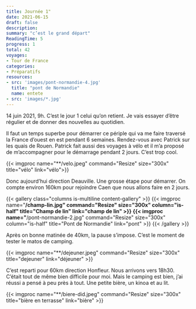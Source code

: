 ```yaml
---
title: Journée 1"
date: 2021-06-15
draft: false
description:
summary: "c’est le grand départ"
ReadingTime: 5
progress: 1
total: 42
voyages:
- Tour de France
categories:
- Préparatifs
resources:
- src: 'images/pont-normandie-4.jpg'
  title: "pont de Normandie"
  name: entete
- src: 'images/*.jpg'
---
```



14 juin 2021, 9h. C’est le jour 1 celui qu’on retient.
Je vais essayer d’être régulier et de donner des nouvelles au quotidien.

Il faut un temps superbe pour démarrer ce périple qui va me faire traversé la France d’ouest en est pendant 6 semaines. 
Rendez-vous avec Patrick sur les quais de Rouen. 
Patrick fait aussi des voyages à vélo et il m’a proposé de m’accompagner pour le démarrage pendant 2 jours. C’est trop cool. 

{{< imgproc name="**/velo.jpeg" command="Resize" size="300x" title="vélo" link="vélo">}}

Donc aujourd’hui direction Deauville. Une grosse étape pour démarrer. On compte environ 160km pour rejoindre Caen que nous allons faire en 2 jours.


{{< gallery class="columns is-multiline content-gallery" >}}
{{< imgproc name="**/champ-lin.jpg" command="Resize" size="300x" column="is-half" title="Champ de lin" link="champ de lin" >}}
{{< imgproc name="**/pont-normandie-2.jpg" command="Resize" size="300x" column="is-half" title="Pont de Normandie" link="pont" >}}
{{< /gallery >}}


Après on bonne matinée de 40km, la pause s’impose. C’est le moment de tester le matos de camping. 

{{< imgproc name="**/dejeuner.jpeg" command="Resize" size="300x" title="dejeuner" link="déjeuner" >}}

C’est reparti pour 60km direction Honfleur. 
Nous arrivons vers 18h30. C’était tout de même bien difficile pour moi. Mais le camping est bien, j’ai réussi a pensé à peu près à tout. 
Une petite bière, un kinoa et au lit. 

{{< imgproc name="**/biere-did.jpeg" command="Resize" size="300x" title="bière en terrasse" link="bière" >}}

